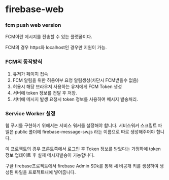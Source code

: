 # firebase-web
### fcm push web version

FCM이란
메시지를 전송할 수 있는 플랫폼이다.


<div> 
  FCM의 경우 https와 localhost인 경우만 지원이 가능.
</div>

### FCM의 동작방식
1. 유저가 페이지 접속 
2. FCM 알림을 위한 허용여부 요청 알림생성(차단시 FCM받을수 없음)
3. 허용시 해당 브라우저 사용하는 유저에게 FCM Token 생성
4. 서버에 token 정보를 전달 후 저장.
5. 서버에 메시지 발생 요청시 token 정보를 사용하여 메시지 발송처리.

### Service Worker 설정
웹 푸시를 구현하기 위해서는 서비스 워커를 설정해야 합니다.
서비스워커 스크립트 파일은 public 폴더에 firebase-message-sw.js 라는 이름으로 따로 생성해주어야 합니다.

이 프로젝트의 경우 프론트쪽에서 로그인 후 Token 정보를 받았다는 가정하에 token 정보 업데이트 후 실제 메시지발송이 가능합니다.

구글 firebase프로젝트에서 firebase Admin SDk를 통해 새 비공개 키를 생성하여 생성된 파일을 프로젝트내에 넣어줍니다.



